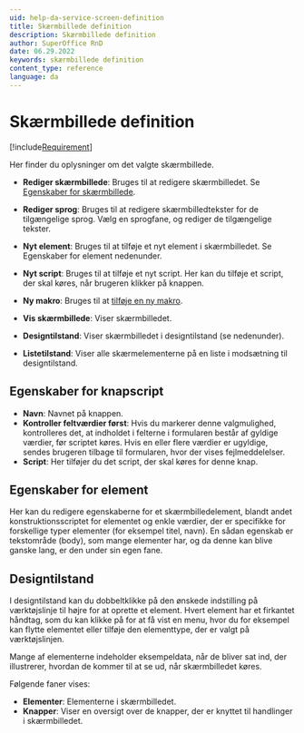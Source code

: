 ```yaml
---
uid: help-da-service-screen-definition
title: Skærmbillede definition
description: Skærmbillede definition
author: SuperOffice RnD
date: 06.29.2022
keywords: skærmbillede definition
content_type: reference
language: da
---
```


# Skærmbillede definition

[!include[Requirement](../../../learn/includes/req-expander-services.md)]

Her finder du oplysninger om det valgte skærmbillede.

* **Rediger skærmbillede**: Bruges til at redigere skærmbilledet. Se [Egenskaber for skærmbillede][1].

* **Rediger sprog**: Bruges til at redigere skærmbilledtekster for de tilgængelige sprog. Vælg en sprogfane, og rediger de tilgængelige tekster.

* **Nyt element**: Bruges til at tilføje et nyt element i skærmbilledet. Se Egenskaber for element nedenunder.

* **Nyt script**: Bruges til at tilføje et nyt script. Her kan du tilføje et script, der skal køres, når brugeren klikker på knappen.

* **Ny makro**: Bruges til at [tilføje en ny makro][5].

* **Vis skærmbillede**: Viser skærmbilledet.

* **Designtilstand**: Viser skærmbilledet i designtilstand (se nedenunder).

* **Listetilstand**: Viser alle skærmelementerne på en liste i modsætning til designtilstand.

## Egenskaber for knapscript

* **Navn**: Navnet på knappen.
* **Kontroller feltværdier først**: Hvis du markerer denne valgmulighed, kontrolleres det, at indholdet i felterne i formularen består af gyldige værdier, før scriptet køres. Hvis en eller flere værdier er ugyldige, sendes brugeren tilbage til formularen, hvor der vises fejlmeddelelser.
* **Script**: Her tilføjer du det script, der skal køres for denne knap.

## Egenskaber for element

Her kan du redigere egenskaberne for et skærmbilledelement, blandt andet konstruktionsscriptet for elementet og enkle værdier, der er specifikke for forskellige typer elementer (for eksempel titel, navn). En sådan egenskab er tekstområde (body), som mange elementer har, og da denne kan blive ganske lang, er den under sin egen fane.

## Designtilstand

I designtilstand kan du dobbeltklikke på den ønskede indstilling på værktøjslinje til højre for at oprette et element. Hvert element har et firkantet håndtag, som du kan klikke på for at få vist en menu, hvor du for eksempel kan flytte elementet eller tilføje den elementtype, der er valgt på værktøjslinjen.

Mange af elementerne indeholder eksempeldata, når de bliver sat ind, der illustrerer, hvordan de kommer til at se ud, når skærmbilledet køres.

 Følgende faner vises:

* **Elementer**: Elementerne i skærmbilledet.
* **Knapper**: Viser en oversigt over de knapper, der er knyttet til handlinger i skærmbilledet.

<!-- Referenced links -->
[1]: screen-properties.md
[5]: ../../../automation/crmscript/learn/create-macro.md

<!-- Referenced images -->
